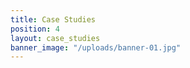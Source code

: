 ```yaml
---
title: Case Studies
position: 4
layout: case_studies
banner_image: "/uploads/banner-01.jpg"
---
```


